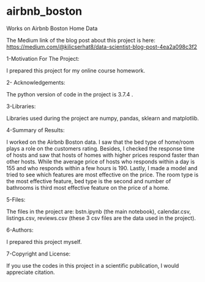 # airbnb_boston
Works on Airbnb Boston Home Data

The Medium link of the blog post about this project is here:
https://medium.com/@kilicserhat8/data-scientist-blog-post-4ea2a098c3f2


1-Motivation For The Project:

I prepared this project for my online course homework.

2- Acknowledgements:

The python version of code in the project is 3.7.4 .
 

3-Libraries:

Libraries used during the project are numpy, pandas, sklearn and matplotlib.


4-Summary of Results:

I worked on the Airbnb Boston data. 
I saw that the bed type of home/room plays a role on the customers rating.
Besides, I checked the response time of hosts and saw that hosts of homes with higher prices respond faster than other hosts. 
While the average price of hosts who responds within a day is 155 and who responds within a few hours is 190.
Lastly, I made a model and tried to see which features are most effective on the price. 
The room type is the most effective feature, bed type is the second and number of bathrooms is third most effective feature on the price of a home.


5-Files:

The files in the project are: 
bstn.ipynb (the main notebook), 
calendar.csv, listings.csv, reviews.csv (these 3 csv files are the data used in the project).


6-Authors:

I prepared this project myself.


7-Copyright and License:

If you use the codes in this project in a scientific publication, I would appreciate citation. 
